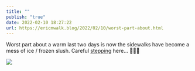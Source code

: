 ```yaml
---
title: ""
publish: "true"
date: 2022-02-10 18:27:22
url: https://ericmwalk.blog/2022/02/10/worst-part-about.html
---
```

Worst part about a warm last two days is now the sidewalks have become a mess of ice / frozen slush. Careful [stepping](https://www.strava.com/activities/6662941202) here… 🏃🏻‍♂️

![](https://ericmwalk.blog/uploads/2022/ca3874077d.jpg)